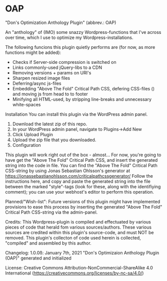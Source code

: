 # OAP
"Don's Optimization Anthology Plugin" (abbrev.: OAP)

An "anthology" of (IMO) some snazzy Wordpress-functions that I've across over time, which I use to optimize my Wordpress-installations.

The following funcions this plugin quietly performs are (for now, as more functions might be added):
- Checks if Server-side compression is switched on
- Links commonly-used jQuery-libs to a CDN
- Removing versions + params on URI's
- Sharpen resized image files
- Deferring/async js-files
- Embedding "Above The Fold" Critical Path CSS,  defering CSS-files () and moving js from head to to footer
- Minifying all HTML-used, by stripping line-breaks and unnecessary white-spaces 

Installation
You can install this plugin via the WordPress admin panel.

1. Download the latest zip of this repo.
2. In your WordPress admin panel, navigate to Plugins->Add New
3. Click Upload Plugin
4. Upload the zip file that you downloaded.
5. Configuration

This plugin will work right out of the box - almost...
For now, you're going to have get the "Above The Fold" Critical Path CSS, and insert the generated string into the code in file.
You can find the "Above The Fold" Critical Path CSS-string by using Jonas Sebastian Ohlsson's generator at https://jonassebastianohlsson.com/criticalpathcssgenerator/
Follow the instructions here, and copy and paste the generated string into the file between the marked "style"-tags (look for these, along with the identifiying comment);
you can use your webhost's editor to perform this operation. 

Planned/"Wish-list":
Future versions of this plugin might have implemented provisions to ease this process by inserting the generated "Above The Fold" Critical Path CSS-string via the admin-panel.

Credits:
This Wordpress-plugin is compiled and effectuated by various pieces of code that herald fom various sources/authors.
These various sources are credited within this plugin's source-code, and must NOT be removed. 
This plugin's collecton of code used herein is collected, "compiled" and assembled by this author.


Changelog:
1.0.0ß: January 7th, 2021
"Don's Optimizaion Anthology Plugin (OAP)" generated and initialized

License:
Creative Commons Attribution-NonCommercial-ShareAlike 4.0 International (https://creativecommons.org/licenses/by-nc-sa/4.0/)
